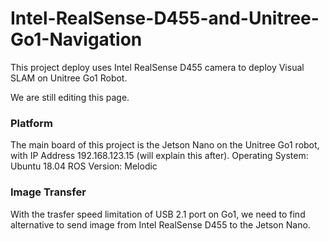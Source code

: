 # Intel-RealSense-D455-and-Unitree-Go1-Navigation
This project deploy uses Intel RealSense D455 camera to deploy Visual SLAM on Unitree Go1 Robot.

We are still editing this page.

### Platform
The main board of this project is the Jetson Nano on the Unitree Go1 robot, with IP Address 192.168.123.15 (will explain this after).
Operating System: Ubuntu 18.04
ROS Version: Melodic

### Image Transfer
With the trasfer speed limitation of USB 2.1 port on Go1, we need to find alternative to send image from Intel RealSense D455 to the Jetson Nano. 

